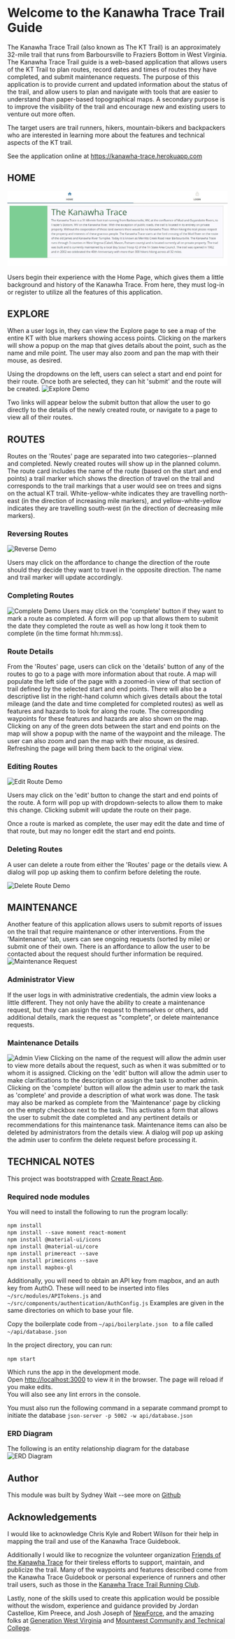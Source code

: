 # Welcome to the Kanawha Trace Trail Guide

The Kanawha Trace Trail (also known as The KT Trail) is an approximately 32-mile trail that runs from Barboursville to Fraziers Bottom in West Virginia.  The Kanawha Trace Trail guide is a web-based application that allows users of the KT Trail to plan routes, record dates and times of routes they have completed, and submit maintenance requests.  The purpose of this application is to provide current and updated information about the status of the trail, and allow users to plan and navigate with tools that are easier to understand than paper-based topographical maps.  A secondary purpose is to improve the visibility of the trail and encourage new and existing users to venture out more often.

The target users are trail runners, hikers, mountain-bikers and backpackers who are interested in learning more about the features and technical aspects of the KT trail.

See the application online at https://kanawha-trace.herokuapp.com

## HOME

![Explore Demo](./public/images/readme/home.jpg)

Users begin their experience with the Home Page, which gives them a little background and history of the Kanawha Trace.  From here, they must log-in or register to utilize all the features of this application.

## EXPLORE

When a user logs in, they can view the Explore page to see a map of the entire KT with blue markers showing access points.  Clicking on the markers will show a popup on the map that gives details about the point, such as the name and mile point.  The user may also zoom and pan the map with their mouse, as desired.

Using the dropdowns on the left, users can select a start and end point for their route.  Once both are selected, they can hit 'submit' and the route will be created.
![Explore Demo](http://g.recordit.co/qLTq3eSmiP.gif)

Two links will appear below the submit button that allow the user to go directly to the details of the newly created route, or navigate to a page to view all of their routes.

## ROUTES

Routes on the 'Routes' page are separated into two categories--planned and completed.  Newly created routes will show up in the planned column.  The route card includes the name of the route (based on the start and end points) a trail marker which shows the direction of travel on the trail and corresponds to the trail markings that a user would see on trees and signs on the actual KT trail. White-yellow-white indicates they are travelling north-east (in the direction of increasing mile markers), and yellow-white-yellow indicates they are travelling south-west (in the direction of decreasing mile markers).

### Reversing Routes
![Reverse Demo](http://g.recordit.co/vo29lufMGH.gif)

Users may click on the affordance to change the direction of the route should they decide they want to travel in the opposite direction.  The name and trail marker will update accordingly.

### Completing Routes

![Complete Demo](http://g.recordit.co/d54AhyD4eU.gif)
Users may click on the 'complete' button if they want to mark a route as completed.  A form will pop up that allows them to submit the date they completed the route as well as how long it took them to complete (in the time format hh:mm:ss).


### Route Details
From the 'Routes' page, users can click on the 'details' button of any of the routes to go to a page with more information about that route.  A map will populate the left side of the page with a zoomed-in view of that section of trail defined by the selected start and end points.  There will also be a descriptive list in the right-hand column which gives details about the total mileage (and the date and time completed for completed routes) as well as features and hazards to look for along the route.  The corresponding waypoints for these features and hazards are also shown on the map.  Clicking on any of the green dots between the start and end points on the map will show a popup with the name of the waypoint and the mileage. The user can also zoom and pan the map with their mouse, as desired.  Refreshing the page will bring them back to the original view.

### Editing Routes
![Edit Route Demo](http://g.recordit.co/n9qneyq9qE.gif)

Users may click on the 'edit' button to change the start and end points of the route.  A form will pop up with dropdown-selects to allow them to make this change.  Clicking submit will update the route on their page.

Once a route is marked as complete, the user may edit the date and time of that route, but may no longer edit the start and end points.

### Deleting Routes
A user can delete a route from either the 'Routes' page or the details view.  A dialog will pop up asking them to confirm before deleting the route.

![Delete Route Demo](http://g.recordit.co/l5BrV7nvD5.gif)

## MAINTENANCE
Another feature of this application allows users to submit reports of issues on the trail that require maintenance or other interventions.  From the 'Maintenance' tab, users can see ongoing requests (sorted by mile) or submit one of their own.  There is an affordance to allow the user to be contacted about the request should further information be required.
![Maintenance Request](http://g.recordit.co/zEULs3VX2B.gif)

### Administrator View
If the user logs in with administrative credentials, the admin view looks a little different.  They not only have the ability to create a maintenance request, but they can assign the request to themselves or others, add additional details, mark the request as "complete", or delete maintenance requests.

### Maintenance Details
![Admin View](http://g.recordit.co/nJFWkPUpW3.gif)
Clicking on the name of the request will allow the admin user to view more details about the request, such as when it was submitted or to whom it is assigned.  Clicking on the 'edit' button will allow the admin user to make clarifications to the description or assign the task to another admin.  Clicking on the 'complete' button will allow the admin user to mark the task as 'complete' and provide a description of what work was done.  The task may also be marked as complete from the 'Maintenance' page by clicking on the empty checkbox next to the task.  This activates a form that allows the user to submit the date completed and any pertinent details or recommendations for this maintenance task.  Maintenance items can also be deleted by administrators from the details view.  A dialog will pop up asking the admin user to confirm the delete request before processing it.


## TECHNICAL NOTES

This project was bootstrapped with [Create React App](https://github.com/facebook/create-react-app).

### Required node modules

You will need to install the following to run the program locally:

```
npm install
npm install --save moment react-moment
npm install @material-ui/icons
npm install @material-ui/core
npm install primereact --save
npm install primeicons --save
npm install mapbox-gl
```

Additionally, you will need to obtain an API key from mapbox, and an auth key from AuthO.  These will need to be inserted into files
```~/src/modules/APITokens.js```
and
```~/src/components/authentication/AuthConfig.js```
Examples are given in the same directories on which to base your file.

Copy the boilerplate code from
```~/api/boilerplate.json ```
to a file called
```~/api/database.json  ```

In the project directory, you can run:

```npm start```

Which runs the app in the development mode.<br>
Open [http://localhost:3000](http://localhost:3000) to view it in the browser.
The page will reload if you make edits.<br>
You will also see any lint errors in the console.

You must also run the following command in a separate command prompt to initiate the database
```json-server -p 5002 -w api/database.json```

### ERD Diagram
The following is an entity relationship diagram for the database
![ERD Diagram](./public/images/readme/ERD_Diagram.jpg)


## Author
This module was built by Sydney Wait --see more on [Github](https://github.com/sydneywait)

## Acknowledgements
I would like to acknowledge Chris Kyle and Robert Wilson for their help in mapping the trail and use of the Kanawha Trace Guidebook.

Additionally I would like to recognize the volunteer organization [Friends of the Kanawha Trace](https://www.facebook.com/TheKanawhaTrace/) for their tireless efforts to support, maintain, and publicize the trail.  Many of the waypoints and features described come from the Kanawha Trace Guidebook or personal experience of runners and other trail users, such as those in the [Kanawha Trace Trail Running Club](https://www.facebook.com/groups/483374695008119/).

Lastly, none of the skills used to create this application would be possible without the wisdom, experience and guidance provided by Jordan Castelloe, Kim Preece, and Josh Joseph of [NewForce](https://newforce.co/), and the amazing folks at [Generation West Virginia](https://generationwv.org/about/) and [Mountwest Community and Technical College](http://www.mctc.edu/).





